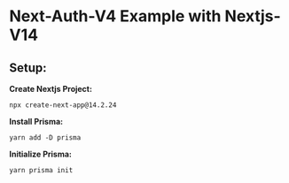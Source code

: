 # Next-Auth-V4 Example with Nextjs-V14

## Setup:

**Create Nextjs Project:**

```
npx create-next-app@14.2.24
```

**Install Prisma:**

```
yarn add -D prisma
```

**Initialize Prisma:**

```
yarn prisma init
```
